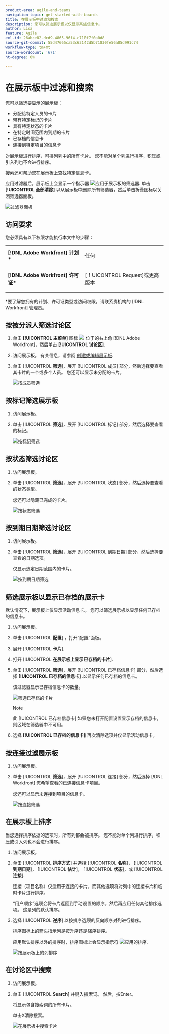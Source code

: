 ```yaml
---
product-area: agile-and-teams
navigation-topic: get-started-with-boards
title: 在展示板中过滤和搜索
description: 您可以筛选展示板以仅显示某些信息卡。
author: Lisa
feature: Agile
exl-id: 26abce82-dcd9-4865-96f4-c710f7f0a0d8
source-git-commit: 55d47665ca53c63142d5b71830fe56a05d991c74
workflow-type: tm+mt
source-wordcount: '671'
ht-degree: 0%

---
```


# 在展示板中过滤和搜索

您可以筛选要显示的展示板：

* 分配给特定人员的卡片
* 带有特定标记的卡片
* 具有特定状态的卡片
* 在特定时间范围内到期的卡片
* 已存档的信息卡
* 连接到特定项目的信息卡

对展示板进行排序，可排列列中的所有卡片。 您不能对单个列进行排序，积压或引入列也不会进行排序。

搜索还可帮助您在展示板上查找特定信息卡。

应用过滤器后，展示板上会显示一个指示器 ![应用于展示板的筛选器](assets/boards-filterapplied-30x30.png). 单击 **[!UICONTROL 全部清除]** 以从展示板中删除所有筛选器，然后单击折叠图标以关闭筛选器面板。

![过滤器面板](assets/boards-all-filters-collapsed-0823.png)

## 访问要求

您必须具有以下权限才能执行本文中的步骤：

<table style="table-layout:auto"> 
 <col> 
 <col> 
 <tbody> 
  <tr> 
   <td role="rowheader"><strong>[!DNL Adobe Workfront] 计划*</strong></td> 
   <td> <p>任何</p> </td> 
  </tr> 
  <tr> 
   <td role="rowheader"><strong>[!DNL Adobe Workfront] 许可证*</strong></td> 
   <td> <p>[！UICONTROL Request]或更高版本</p> </td> 
  </tr> 
 </tbody> 
</table>

&#42;要了解您拥有的计划、许可证类型或访问权限，请联系贵机构的 [!DNL Workfront] 管理员。

## 按被分派人筛选讨论区

1. 单击 **[!UICONTROL 主菜单]** 图标 ![](assets/main-menu-icon.png) 位于的右上角 [!DNL Adobe Workfront]，然后单击 **[!UICONTROL 讨论区]**.
1. 访问展示板。 有关信息，请参阅 [创建或编辑展示板](../../agile/get-started-with-boards/create-edit-board.md).
1. 单击 [!UICONTROL **筛选**]，展开 [!UICONTROL 成员] 部分，然后选择要查看其卡片的一个或多个人员。 您还可以显示未分配的卡片。

   ![按成员筛选](assets/boards-filter-by-assignees-0822.png)

## 按标记筛选展示板

1. 访问展示板。
1. 单击 [!UICONTROL **筛选**]，展开 [!UICONTROL 标记] 部分，然后选择要查看的标记。

   ![按标记筛选](assets/boards-filter-by-tags-0822.png)

## 按状态筛选讨论区

1. 访问展示板。
1. 单击 [!UICONTROL **筛选**]，展开 [!UICONTROL 状态] 部分，然后选择要查看的状态类型。

   您还可以隐藏已完成的卡片。

   ![按状态筛选](assets/boards-filter-by-status-0822.png)

## 按到期日期筛选讨论区

1. 访问展示板。
1. 单击 [!UICONTROL **筛选**]，展开 [!UICONTROL 到期日期] 部分，然后选择要查看的日期选项。

   仅显示选定日期范围内的卡片。

   ![按到期日期筛选](assets/boards-filter-by-due-date-0822.png)

## 筛选展示板以显示已存档的展示卡

默认情况下，展示板上仅显示活动信息卡。 您可以筛选展示板以显示任何已存档的信息卡。

1. 访问展示板。
1. 单击 [!UICONTROL **配置**] ，打开“配置”面板。
1. 展开 [!UICONTROL **卡片**].
1. 打开 [!UICONTROL **在展示板上显示已存档的卡片**].
1. 单击 [!UICONTROL **筛选**]，展开 [!UICONTROL 已存档信息卡] 部分，然后选择 **[!UICONTROL 已存档的信息卡]** 以显示任何已存档的信息卡。

   该过滤器显示已存档信息卡的数量。

   ![筛选已存档的卡片](assets/filter-by-archived-cards.png)

   >[!NOTE]
   >
   >此 [!UICONTROL 已存档信息卡] 如果您未打开配置设置显示存档的信息卡，则区域在筛选器中不可用。

1. 选择 **[!UICONTROL 已存档的信息卡]** 再次清除选项并仅显示活动信息卡。

## 按连接过滤展示板

1. 访问展示板。
1. 单击 [!UICONTROL **筛选**]，展开 [!UICONTROL 连接] 部分，然后选择 [!DNL Workfront] 您希望查看的已连接信息卡项目。

   您还可以显示未连接到项目的信息卡。

   ![按连接筛选](assets/boards-filter-by-connection.png)

## 在展示板上排序

当您选择排序依据的选项时，所有列都会被排序。 您不能对单个列进行排序，积压或引入列也不会进行排序。

1. 访问展示板。
1. 单击 [!UICONTROL **排序方式**] 并选择 [!UICONTROL **名称**]， [!UICONTROL **到期日期**]， [!UICONTROL **估计**]， [!UICONTROL **状态**]，或 [!UICONTROL **连接**].

   连接（项目名称）仅适用于连接的卡片，而其他选项将对列中的连接卡片和临时卡片进行排序。

   “用户顺序”选项会将卡片返回到手动设置的顺序，然后再应用任何其他排序选项。 这是列的默认排序。

1. 选择 [!UICONTROL **逆序**] 以按排序选项的反向顺序对列进行排序。

   排序图标上的箭头指示列是按升序还是降序排序。

   应用默认排序以外的排序时，排序图标上会显示指示符 ![应用的排序](assets/sort-applied-boards.png).

   ![按展示板上的列排序](assets/sort-by-columns-in-board.png)

## 在讨论区中搜索

1. 访问展示板。
1. 单击 [!UICONTROL **Search**] 并键入搜索词。 然后，按Enter。

   将显示包含搜索词的所有卡片。

   单击X清除搜索。

   ![在展示板中搜索卡片](assets/boards-searchbox.png)
